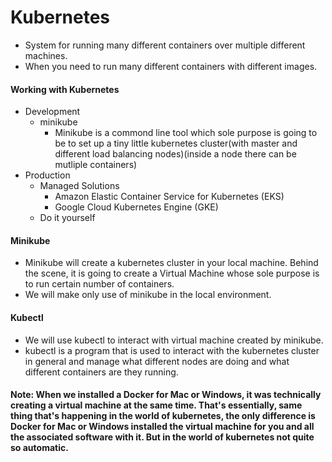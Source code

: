 # Kubernetes
  * System for running many different containers over multiple different machines.
  * When you need to run many different containers with different images. 
#### Working with Kubernetes
  * Development 
    * minikube
      * Minikube is a commond line tool which sole purpose is going to be to set up a tiny little kubernetes cluster(with master and different load balancing nodes)(inside a node there can be mutliple containers)
  * Production 
    * Managed Solutions 
      * Amazon Elastic Container Service for Kubernetes (EKS)
      * Google Cloud Kubernetes Engine (GKE)
    * Do it yourself 
#### Minikube
  * Minikube will create a kubernetes cluster in your local machine. Behind the scene, it is going to create a Virtual Machine whose sole purpose is to run certain number of containers. 
  * We will make only use of minikube in the local environment.
#### Kubectl
  * We will use kubectl to interact with virtual machine created by minikube.
  * kubectl is a program that is used to interact with the kubernetes cluster in general and manage what different nodes are doing and what different containers are they running. 
  
#### Note: When we installed a Docker for Mac or Windows, it was technically creating a virtual machine at the same time. That's essentially, same thing that's happening in the world of kubernetes, the only difference is Docker for Mac or Windows installed the virtual machine for you and all the associated software with it. But in the world of kubernetes not quite so automatic. 
